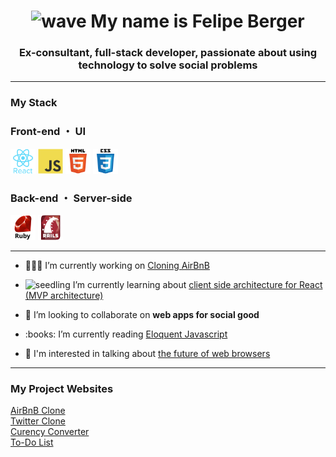 <div align="center">
  <h1>
    <img class="emoji" alt="wave" src="https://github.githubassets.com/images/icons/emoji/unicode/1f44b.png" width="30" height="30">
    My name is Felipe Berger
  </h1>
</div>

<h3 align="center">Ex-consultant, full-stack developer, passionate about using technology to solve social problems</h3>
<hr>
<div>
  <h3>My Stack</h3>
  <h3>Front-end ・ UI</h3>
  <img src="https://raw.githubusercontent.com/devicons/devicon/master/icons/react/react-original-wordmark.svg" alt="react" style="max-width:100%;" width="40" height="40">
  <img src="https://raw.githubusercontent.com/devicons/devicon/master/icons/javascript/javascript-original.svg" alt="javascript" style="max-width:100%;" width="40" height="40">
  <img src="https://raw.githubusercontent.com/devicons/devicon/master/icons/html5/html5-original-wordmark.svg" alt="html5" style="max-width:100%;" width="40" height="40">
  <img src="https://raw.githubusercontent.com/devicons/devicon/master/icons/css3/css3-original-wordmark.svg" alt="css3" style="max-width:100%;" width="40" height="40">
  <h3>Back-end ・ Server-side</h3>
  <img src="https://raw.githubusercontent.com/devicons/devicon/master/icons/ruby/ruby-original-wordmark.svg" alt="ruby" style="max-width:100%;" width="40" height="40">
  <img src="https://raw.githubusercontent.com/devicons/devicon/master/icons/rails/rails-original-wordmark.svg" alt="rails" style="max-width:100%;" width="40" height="40">
</div>
  
<hr>
<div>
  <ul>
    <li>
      <p>
      👨🏻‍💻 I’m currently working on <a href="https://bnbcloned.herokuapp.com/" target="_blank" rel="noreferrer noopener"> Cloning AirBnB </a>
      </p>
    </li>
    <li>
      <p>
      <img class="emoji" alt="seedling" src="https://github.githubassets.com/images/icons/emoji/unicode/1f331.png" width="20" height="20"> 
        I’m currently learning about <a href="https://khalilstemmler.com/articles/client-side-architecture/architecture/" target="_blank" rel="noreferrer noopener">client side architecture for React (MVP architecture)</a>
      </p>
    </li>
    <li>
      <p>
        👯 I’m looking to collaborate on <strong>web apps for social good</strong>
      </p>
    </li>
    <li>
      <p>
        :books: I’m currently reading <a href="https://eloquentjavascript.net/" target="_blank" rel="noreferrer noopener">Eloquent Javascript</a>
      </p>
    </li>
    <li>
      <p>
       💬 I'm interested in talking about <a href="https://www.protocol.com/browser-company" target="_blank" rel="noreferrer noopener">the future of web browsers</a>
      </p>
    </li>
  </ul>
</div>

<hr>
<div>
  <h3>My Project Websites</h3>
  <div><a href="https://bnbcloned.herokuapp.com/" target="_blank" rel="noreferrer noopener">AirBnB Clone</a></div>
  <div><a href="https://twitts-and-clones.herokuapp.com/" target="_blank" rel="noreferrer noopener">Twitter Clone</a></div>
  <div><a href="https://currency-xchange.herokuapp.com/" target="_blank" rel="noreferrer noopener">Curency Converter</a></div>
  <div><a href="https://full-stack-todo-listicle.herokuapp.com/" target="_blank" rel="noreferrer noopener">To-Do List</a></div>
</div>
<!--
**felipeberger/felipeberger** is a ✨ _special_ ✨ repository because its `README.md` (this file) appears on your GitHub profile.

Here are some ideas to get you started:

- 🔭 I’m currently working on ...
- 🌱 I’m currently learning ...
- 👯 I’m looking to collaborate on ...
- 🤔 I’m looking for help with ...
- 💬 Ask me about ...
- 📫 How to reach me: ...
- 😄 Pronouns: ...
- ⚡ Fun fact: ...
-->
